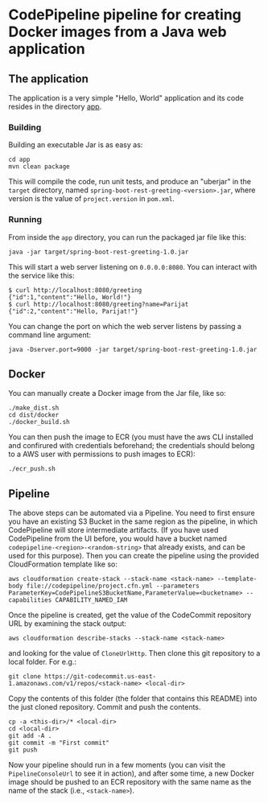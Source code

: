 # CodePipeline pipeline for creating Docker images from a Java web application

## The application

The application is a very simple "Hello, World" application and its code
resides in the directory [app](app).

### Building

Building an executable Jar is as easy as:

```
cd app
mvn clean package
```

This will compile the code, run unit tests, and produce an "uberjar" in the
`target` directory, named `spring-boot-rest-greeting-<version>.jar`, where
version is the value of `project.version` in `pom.xml`.

### Running

From inside the `app` directory, you can run the packaged jar file like this:

```
java -jar target/spring-boot-rest-greeting-1.0.jar
```

This will start a web server listening on `0.0.0.0:8080`.  You can interact with the service like this:

```
$ curl http://localhost:8080/greeting
{"id":1,"content":"Hello, World!"} 
$ curl http://localhost:8080/greeting?name=Parijat
{"id":2,"content":"Hello, Parijat!"}
```

You can change the port on which the web server listens by passing a command line argument:

```
java -Dserver.port=9000 -jar target/spring-boot-rest-greeting-1.0.jar
```

## Docker

You can manually create a Docker image from the Jar file, like so:

```
./make_dist.sh
cd dist/docker
./docker_build.sh
```

You can then push the image to ECR (you must have the aws CLI installed and
confirured with credentials beforehand; the credentials should belong to a AWS
user with permissions to push images to ECR):

```
./ecr_push.sh
```

## Pipeline

The above steps can be automated via a Pipeline.  You need to first ensure you
have an existing S3 Bucket in the same region as the pipeline, in which
CodePipeline will store intermediate artifacts.   (If you have used
CodePipeline from the UI before, you would have a bucket named
`codepipeline-<region>-<random-string>` that already exists, and can be used
for this purpose).  Then you can create the pipeline using the provided
CloudFormation template like so:

```
aws cloudformation create-stack --stack-name <stack-name> --template-body file://codepipeline/project.cfn.yml --parameters ParameterKey=CodePipelineS3BucketName,ParameterValue=<bucketname> --capabilities CAPABILITY_NAMED_IAM
```

Once the pipeline is created, get the value of the CodeCommit repository URL by examining the stack output:

```
aws cloudformation describe-stacks --stack-name <stack-name>
```

and looking for the value of `CloneUrlHttp`.  Then clone this git repository to a local folder.  For e.g.:

```
git clone https://git-codecommit.us-east-1.amazonaws.com/v1/repos/<stack-name> <local-dir>
```

Copy the contents of this folder (the folder that contains this README) into the just cloned repository.  Commit and push the contents.

```
cp -a <this-dir>/* <local-dir>
cd <local-dir>
git add -A .
git commit -m "First commit"
git push
```

Now your pipeline should run in a few moments (you can visit the
`PipelineConsoleUrl` to see it in action), and after some time, a new Docker
image should be pushed to an ECR repository with the same name as the name of
the stack (i.e., `<stack-name>`).
